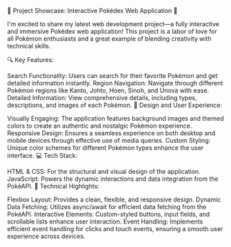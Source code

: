 🚀 Project Showcase: Interactive Pokédex Web Application 🚀

I'm excited to share my latest web development project—a fully interactive and immersive Pokédex web application! This project is a labor of love for all Pokémon enthusiasts and a great example of blending creativity with technical skills.

🔍 Key Features:

Search Functionality: Users can search for their favorite Pokémon and get detailed information instantly.
Region Navigation: Navigate through different Pokémon regions like Kanto, Johto, Hoen, Sinoh, and Unova with ease.
Detailed Information: View comprehensive details, including types, descriptions, and images of each Pokémon.
🎨 Design and User Experience:

Visually Engaging: The application features background images and themed colors to create an authentic and nostalgic Pokémon experience.
Responsive Design: Ensures a seamless experience on both desktop and mobile devices through effective use of media queries.
Custom Styling: Unique color schemes for different Pokémon types enhance the user interface.
💻 Tech Stack:

HTML & CSS: For the structural and visual design of the application.
JavaScript: Powers the dynamic interactions and data integration from the PokéAPI.
🔗 Technical Highlights:

Flexbox Layout: Provides a clean, flexible, and responsive design.
Dynamic Data Fetching: Utilizes async/await for efficient data fetching from the PokéAPI.
Interactive Elements: Custom-styled buttons, input fields, and scrollable lists enhance user interaction.
Event Handling: Implements efficient event handling for clicks and touch events, ensuring a smooth user experience across devices.
